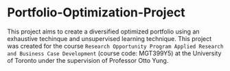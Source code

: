 # Portfolio-Optimization-Project

This project aims to create a diversified optimized portfolio using an exhaustive techinque and unsupervised learning technique. This project was created for the course `Research Opportunity Program Applied Research and Business Case Development` (course code: MGT399Y5) at the University of Toronto under the supervision of Professor Otto Yung.
